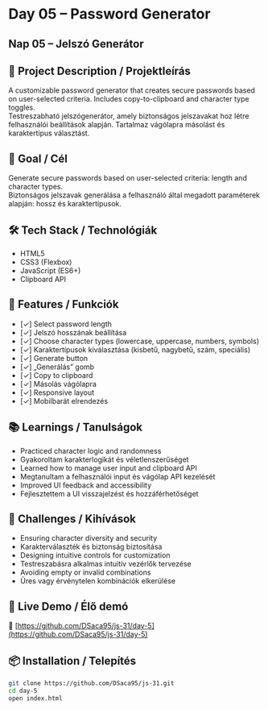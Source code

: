 # Day 05 – Password Generator  
## Nap 05 – Jelszó Generátor

## 📄 Project Description / Projektleírás  
A customizable password generator that creates secure passwords based on user-selected criteria. Includes copy-to-clipboard and character type toggles.  
Testreszabható jelszógenerátor, amely biztonságos jelszavakat hoz létre felhasználói beállítások alapján. Tartalmaz vágólapra másolást és karaktertípus választást.

## 🧠 Goal / Cél  
Generate secure passwords based on user-selected criteria: length and character types.  
Biztonságos jelszavak generálása a felhasználó által megadott paraméterek alapján: hossz és karaktertípusok.

## 🛠️ Tech Stack / Technológiák  
- HTML5  
- CSS3 (Flexbox)  
- JavaScript (ES6+)  
- Clipboard API

## 🎯 Features / Funkciók  
- [✓] Select password length  
- [✓] Jelszó hosszának beállítása  
- [✓] Choose character types (lowercase, uppercase, numbers, symbols)  
- [✓] Karaktertípusok kiválasztása (kisbetű, nagybetű, szám, speciális)  
- [✓] Generate button  
- [✓] „Generálás” gomb  
- [✓] Copy to clipboard  
- [✓] Másolás vágólapra  
- [✓] Responsive layout  
- [✓] Mobilbarát elrendezés

## 📚 Learnings / Tanulságok  
- Practiced character logic and randomness  
- Gyakoroltam karakterlogikát és véletlenszerűséget  
- Learned how to manage user input and clipboard API  
- Megtanultam a felhasználói input és vágólap API kezelését  
- Improved UI feedback and accessibility  
- Fejlesztettem a UI visszajelzést és hozzáférhetőséget

## 🧩 Challenges / Kihívások  
- Ensuring character diversity and security  
- Karakterválaszték és biztonság biztosítása  
- Designing intuitive controls for customization  
- Testreszabásra alkalmas intuitív vezérlők tervezése  
- Avoiding empty or invalid combinations  
- Üres vagy érvénytelen kombinációk elkerülése

## 🚀 Live Demo / Élő demó
🔗 [https://github.com/DSaca95/js-31/day-5](https://github.com/DSaca95/js-31/day-5)

## 📦 Installation / Telepítés
```bash
git clone https://github.com/DSaca95/js-31.git
cd day-5
open index.html